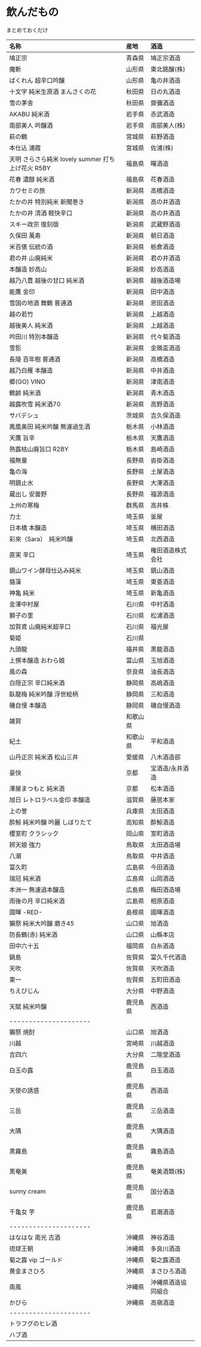# 飲んだもの
まとめておくだけ  

| 名称 | 産地 | 酒造 |
| :--- | :--- | :--- |
| 鳩正宗 | 青森県 | 鳩正宗酒造 |
| 魔斬 | 山形県 | 東北銘醸(株) |
| ばくれん 超辛口吟醸 | 山形県 | 亀の井酒造 |
| 十文字 純米生原酒 まんさくの花 | 秋田県 | 日の丸酒造 |
| 雪の茅舎 | 秋田県 | 齋彌酒造 |
| AKABU 純米酒 | 岩手県 | 赤武酒造 |
| 南部美人 吟醸酒 | 岩手県 | 南部美人(株) |
| 萩の鶴 | 宮城県 | 萩野酒造 |
| 本仕込 浦霞 | 宮城県 | 佐浦(株) |
| 天明 さらさら純米 lovely summer 打ち上げ花火 R5BY | 福島県 | 曙酒造 |
| 花春 濃醇 純米酒 | 福島県 | 花春酒造 |
| カワセミの旅 | 新潟県 | 高橋酒造 |
| たかの井 特別純米 新聞巻き | 新潟県 | 高の井酒造 |
| たかの井 清酒 軽快辛口 | 新潟県 | 高の井酒造 |
| スキー政宗 復刻版 | 新潟県 | 武蔵野酒造 |
| 久保田 萬寿 | 新潟県 | 朝日酒造 |
| 米百俵 伝統の酒 | 新潟県 | 栃倉酒造 |
| 君の井 山廃純米 | 新潟県 | 君の井酒造 |
| 本醸造 妙高山 | 新潟県 | 妙高酒造 |
| 越乃八豊 越後の甘口 純米酒 | 新潟県 | 越後酒造場 |
| 能鷹 金印 | 新潟県 | 田中酒造 |
| 雪国の地酒 舞鶴 普通酒 | 新潟県 | 恩田酒造 |
| 越の若竹 | 新潟県 | 上越酒造 |
| 越後美人 純米酒 | 新潟県 | 上越酒造 |
| 吟田川 特別本醸造 | 新潟県 | 代々菊酒造 |
| 雪影 | 新潟県 | 金鵄盃酒造 |
| 長陵 百年樹 普通酒 | 新潟県 | 高橋酒造 |
| 越乃白雁 本醸造 | 新潟県 | 中井酒造 |
| 郷(GO) VINO | 新潟県 | 津南酒造 |
| 鶴齢 純米酒 | 新潟県 | 青木酒造 |
| 越露吹雪 純米酒70 | 新潟県 | 高野酒造 |
| サバデシュ | 茨城県 | 吉久保酒造 |
| 鳳凰美田 純米吟醸 無濾過生酒 | 栃木県 | 小林酒造 |
| 天鷹 旨辛 | 栃木県 | 天鷹酒造 |
| 熟露枯山廃旨口 R2BY | 栃木県 | 島崎酒造 |
| 福無量 | 長野県 | 沓掛酒造 |
| 亀の海 | 長野県 | 土屋酒造 |
| 明鏡止水 | 長野県 | 大澤酒造 |
| 蔵出し 安曇野 | 長野県 | 福源酒造 |
| 上州の寒梅 | 群馬県 | 高井株 |
| 力士 | 埼玉県 | 釜屋 |
| 日本橋 本醸造 | 埼玉県 | 横田酒造 |
| 彩來（Sara）　純米吟醸 | 埼玉県 | 北西酒造 |
| 直実 辛口 | 埼玉県 | 権田酒造株式会社 |
| 鏡山ワイン酵母仕込み純米 | 埼玉県 | 鏡山酒造 |
| 貉藻 | 埼玉県 | 東亜酒造 |
| 神亀 純米 | 埼玉県 | 新亀酒造 |
| 金澤中村屋 | 石川県 | 中村酒造 |
| 獅子の里 | 石川県 | 松浦酒造 |
| 加賀鳶 山廃純米超辛口 | 石川県 | 福光屋 |
| 菊姫 | 石川県 ||
| 九頭龍 | 福井県 | 黒龍酒造 |
| 上撰本醸造 おわら娘 | 富山県 | 玉旭酒造 |
| 風の森 | 奈良県 | 油長酒造 |
| 白隠正宗 辛口純米酒 | 静岡県 | 高嶋酒造 |
| 臥龍梅 純米吟醸 浮世絵柄 | 静岡県 | 三和酒造 |
| 磯自慢 本醸造 | 静岡県 | 磯自慢酒造 |
| 雑賀 | 和歌山県 | |
| 紀土 | 和歌山県 | 平和酒造 |
| 山丹正宗 純米酒 松山三井 | 愛媛県 | 八木酒造部 |
| 豪快 | 京都 | 宝酒造/永井酒造 |
| 澤屋まつもと 純米酒 | 京都 | 松本酒造 |
| 旭日 レトロラベル金印 本醸造 | 滋賀県 | 藤居本家 |
| 上の誉 | 兵庫県 | 太田酒造 |
| 酔鯨 純米吟醸 吟麗 しぼりたて | 高知県 | 酔鯨酒造 |
| 櫻室町 クラシック | 岡山県 | 室町酒造 |
| 辨天娘 強力 | 鳥取県 | 太田酒造場 |
| 八潮 | 鳥取県 | 中井酒造 |
| 富久町 | 広島県 | 今田酒造 |
| 瑞冠 純米酒 | 広島県 | 山岡酒造 |
| 本洲一 無濾過本醸造 | 広島県 | 梅田酒造場 |
| 雨後の月 辛口純米酒 | 広島県 | 相原酒造 |
| 國暉 -RED- | 島根県 | 國暉酒造 |
| 獺祭 純米大吟醸 磨き45 | 山口県 | 旭酒造 |
| 防長鶴(赤) 純米酒 | 山口県 | 山縣本店 |
| 田中六十五 | 福岡県 | 白糸酒造 |
| 鍋島 | 佐賀県 | 富久千代酒造 |
| 天吹 | 佐賀県 | 天吹酒造 |
| 東一 | 佐賀県 | 五町田酒造 |
| ちえびじん | 大分県 | 中野酒造 |
| 天賦 純米吟醸 | 鹿児島県 | 西酒造 |
| --------------------- |||
| 獺祭 焼酎 | 山口県 | 旭酒造 |
| 川越 | 宮崎県 | 川越酒造 |
| 吉四六 | 大分県 | 二階堂酒造 |
| 白玉の露 | 鹿児島県 | 白玉酒造 |
| 天使の誘惑 | 鹿児島県 | 西酒造 |
| 三岳 | 鹿児島県 | 三岳酒造 |
| 大隅 | 鹿児島県 | 大隅酒造 |
| 黒霧島 | 鹿児島県 | 霧島酒造 |
| 黒奄美 | 鹿児島県 | 奄美酒類(株) |
| sunny cream | 鹿児島県 | 国分酒造 |
| 千亀女 芋 | 鹿児島県 | 若潮酒造 |
| --------------------- |||
| はなはな 南光 古酒 | 沖縄県 | 神谷酒造 |
| 琉球王朝 | 沖縄県 | 多良川酒造 |
| 菊之露 vip ゴールド | 沖縄県 | 菊之露酒造 |
| 黄金まさひろ | 沖縄県 | まさひろ酒造 |
| 南風 | 沖縄県 | 沖縄県酒造協同組合 |
| かびら | 沖縄県 | 高嶺酒造 |
| --------------------- |||
| トラフグのヒレ酒 |||
| ハブ酒 |||
